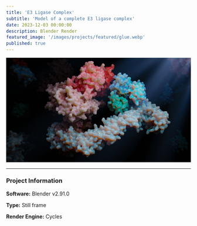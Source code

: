 ```yaml
---
title: 'E3 Ligase Complex'
subtitle: 'Model of a complete E3 ligase complex'
date: 2023-12-03 00:00:00
description: Blender Render
featured_image: '/images/projects/featured/glue.webp'
published: true
---
```


![](/images/projects/full_size/glue.webp)

---

### Project Information

**Software:** Blender v2.91.0

**Type:** Still frame

**Render Engine:** Cycles
